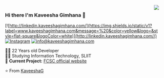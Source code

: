 <img align='right' src="https://github-readme-stats.vercel.app/api?username=KaveeshaG&show_icons=true">

### Hi there I'm Kaveesha Gimhana :lemon:

[![http://linkedin.kaveeshagimhana.com/](https://img.shields.io/static/v1?label=www.kaveeshagimhana.com&message=%20&color=yellow&logo=&style=flat-square&logoColor=white)](http://linkedin.kaveeshagimhana.com//)
[![Instagram](https://img.shields.io/static/v1?label=Instagram&message=%20&color=orange&logo=Instagram&style=flat-square&logoColor=white)](https://www.instagram.com/kaveesha__gimhana/)
[![info@kaveeshagimhana.com](https://img.shields.io/static/v1?label=info.kaveeshagimhana.com&message=%20&color=red&logo=gmail&style=flat-square&logoColor=white)](mailto:info@kaveeshagimhana.com)
  
  
👨‍💻 22 Years old Developer  
👨‍🎓 Studying Information Technology, SLIIT  
🚧 **Current Project:** [FCSC official website](https://github.com/Faculty-of-Computing-Student-Community/FCSC-Web)

⭐️ From [KaveeshaG](https://github.com/KaveeshaG)
